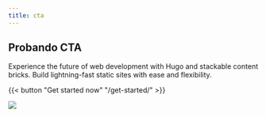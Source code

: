 ```yaml
---
title: cta
---
```

## Probando CTA

Experience the future of web development with Hugo and stackable content bricks. Build lightning-fast static sites with ease and flexibility.

{{< button "Get started now" "/get-started/" >}}

![](/uploads/illustrations/cuate/server.svg)